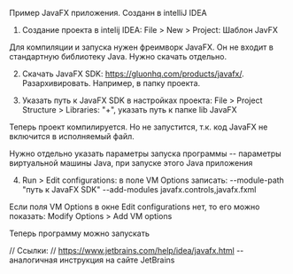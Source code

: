 Пример JavaFX приложения. Cозданн в intelliJ IDEA

1. Создание проекта в intelij IDEA: File > New > Project: Шаблон JavFX

Для компиляции и запуска нужен фреимворк JavaFX. Он не входит в стандартную библиотеку Java. Нужно скачать отдельно.

2. Скачать JavaFX SDK: https://gluonhq.com/products/javafx/. Разархивировать. Например, в папку проекта.

3. Указать путь к JavaFX SDK в настройках проекта: File > Project Structure > Libraries: "+", указать путь к папке lib JavaFX

Теперь проект компилируется. Но не запустится, т.к. код JavaFX не включится в исполняемый файл.

Нужно отдельно указать параметры запуска программы -- параметры виртуальной машины Java, при запуске этого Java приложения

4. Run > Edit configurations: в поле VM Options записать: --module-path "путь к JavaFX SDK" --add-modules javafx.controls,javafx.fxml

Если поля VM Options в окне Edit configurations нет, то его можно показать: Modify Options > Add VM options

Теперь программу можно запускать


// Ссылки:
// https://www.jetbrains.com/help/idea/javafx.html -- аналогичная инструкция на сайте JetBrains
